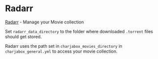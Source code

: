 # Radarr
[Radarr](https://radarr.video/) - Manage your Movie collection

Set `radarr_data_directory` to the folder where downloaded `.torrent` files should get stored.

Radarr uses the path set in `charjabox_movies_directory` in `charjabox_general.yml` to access your movie collection.
